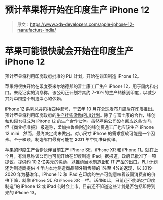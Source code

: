 # 预计苹果将开始在印度生产 iPhone 12

> 原文：<https://www.xda-developers.com/apple-iphone-12-manufacture-india/>

# 苹果可能很快就会开始在印度生产 iPhone 12

预计苹果将利用印度政府批准的 PLI 计划，开始在该国制造 iPhone 12。

苹果将很快开始在印度泰米尔纳德邦的富士康工厂生产 iPhone 12，用于国内和出口。未经证实的消息称，该公司正计划将其约 7-10%的生产转移到印度，以减少其对中国这个制造中心的依赖。

iPhone 12 系列总共包括四种型号，于去年 10 月在全球发布几周后在印度推出。预计苹果将利用印度政府的[生产挂钩激励(PLI)计划](https://www.xda-developers.com/india-eases-restrictions-plans-6-6-billion-boost-smartphone-manufacturing/)。除了与富士康的合作，纬创和和硕也将成为 iPhone 12 的生产合作伙伴。虽然苹果公司没有回应这些询问，但《商业标准报》 报道称，孟加拉鲁鲁附近的纬创资通工厂也应该生产 iPhone 12 mini，然而，最终决定尚未做出。对小尺寸 iPhone 的需求疲软可能是一个因素。至于和硕，制造部门最有可能在 2021 年中期准备就绪。

苹果的印度生产合作伙伴目前生产 iPhone SE、iPhone XR 和 iPhone 11。就在上个月，有消息称该公司也可能开始在印度制造 iPad。据报道，政府已批准了一项提议，提供约 10.2 亿美元的奖励，以推动当地制造业和 IT 产品的出口。PLI 计划还为制造商提供 4 年内本地制造商品额外销售额的 1%至 4%的返现，以 2019-2020 年为基准年。iPhone 12 和 iPad 在印度的生产可能意味着该国消费者的价格下降，就像 iPhone SE 和 iPhone XR 一样。话虽如此，目前还不能确定“印度制造”的 iPhone 12 或 iPad 何时会上市。目前还不知道这些计划是否包括即将到来的 iPhone 13。